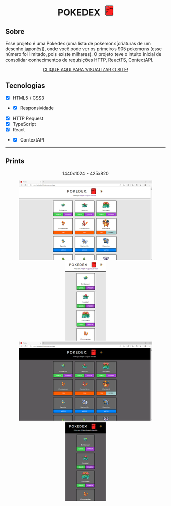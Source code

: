 <div align="center">
<h1>POKEDEX <img style="margin-left:10px;" src="./public/favicon.png"/></h1>
</div>

## Sobre

Esse projeto é uma Pokedex (uma lista de pokemons[criaturas de um desenho japonês]), onde você pode ver os primeiros 905 pokemons (esse número foi limitado, pois existe milhares). O projeto teve o intuito inicial de consolidar conhecimentos de requisições HTTP, ReactTS, ContextAPI.

<div  align="center">
  <a href="https://pokedex.felipejanotte.vercel.app" target="_blank">CLIQUE AQUI PARA VISUALIZAR O SITE!</a>
</div>

## Tecnologias

- [x] HTML5 / CSS3
- - [x] Responsividade
- [x] HTTP Request
- [x] TypeScript
- [x] React
- - [x] ContextAPI

---

## Prints

<div align="center">
<p>1440x1024 - 425x820</p>

<img height="250" src="./public/prints/light-desktop.PNG" alt="Tela inicial da Pokedex em tema claro"/>
<img height="250" src="./public/prints/light-mobile.PNG" alt="Tela inicial da Pokedex em tema claro"/>

<img height="250" src="./public/prints/dark-desktop.PNG" alt="Tela inicial da Pokedex em tema escuro"/>
<img height="250" src="./public/prints/dark-mobile.PNG" alt="Tela inicial da Pokedex em tema escuro"/>

</div>
